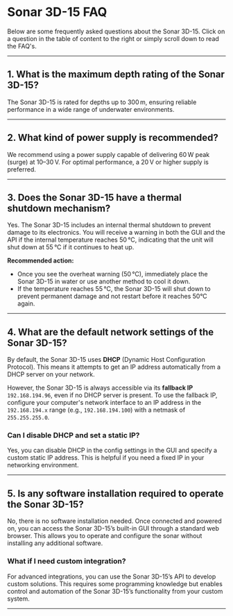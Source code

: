 # Sonar 3D-15 FAQ

Below are some frequently asked questions about the Sonar 3D-15. Click on a question in the table of content to the right or simply scroll down to read the FAQ's. 

---

## 1. What is the maximum depth rating of the Sonar 3D-15?
The Sonar 3D-15 is rated for depths up to 300 m, ensuring reliable performance in a wide range of underwater environments.

---

## 2. What kind of power supply is recommended?
We recommend using a power supply capable of delivering 60 W peak (surge) at 10–30 V. For optimal performance, a 20 V or higher supply is preferred.

---

## 3. Does the Sonar 3D-15 have a thermal shutdown mechanism?
Yes. The Sonar 3D-15 includes an internal thermal shutdown to prevent damage to its electronics. You will receive a warning in both the GUI and the API if the internal temperature reaches 50 °C, indicating that the unit will shut down at 55 °C if it continues to heat up.

**Recommended action:**  
- Once you see the overheat warning (50 °C), immediately place the Sonar 3D-15 in water or use another method to cool it down.  
- If the temperature reaches 55 °C, the Sonar 3D-15 will shut down to prevent permanent damage and not restart before it reaches 50°C again.

---

## 4. What are the default network settings of the Sonar 3D-15?
By default, the Sonar 3D-15 uses **DHCP** (Dynamic Host Configuration Protocol). This means it attempts to get an IP address automatically from a DHCP server on your network.

However, the Sonar 3D-15 is always accessible via its **fallback IP** `192.168.194.96`, even if no DHCP server is present. To use the fallback IP, configure your computer's network interface to an IP address in the `192.168.194.x` range (e.g., `192.168.194.100`) with a netmask of `255.255.255.0`.

### Can I disable DHCP and set a static IP?
Yes, you can disable DHCP in the config settings in the GUI and specify a custom static IP address. This is helpful if you need a fixed IP in your networking environment.

---

## 5. Is any software installation required to operate the Sonar 3D-15?
No, there is no software installation needed. Once connected and powered on, you can access the Sonar 3D-15’s built-in GUI through a standard web browser. This allows you to operate and configure the sonar without installing any additional software.

### What if I need custom integration?
For advanced integrations, you can use the Sonar 3D-15’s API to develop custom solutions. This requires some programming knowledge but enables control and automation of the Sonar 3D-15’s functionality from your custom system.

---